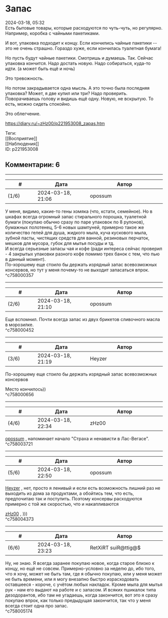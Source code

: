 Запас
=====

  
2024-03-18, 05:32  
 Есть бытовые товары, которые расходуются по чуть-чуть, но регулярно. Например, коробка с чайными пакетиками.   
   
 И вот, упаковка подходит к концу. Если кончились чайные пакетики -- это не очень страшно. Гораздо хуже, если кончилась туалетная бумага!   
   
 Но пусть будут чайные пакетики. Смотришь и думаешь. Так. Сейчас упаковка кончится. Надо достать новую. Надо собираться, куда-то идти. (а может быть ещё и ночь)   
   
 Это тревожность.   
   
 Но потом закрадывается одна мысль. А это точно была последняя упаковка? Может, я две купил или три? Надо проверить. Поворачиваешь голову и видишь ещё одну. Новую, не вскрытую. То есть, можно сидеть спокойно.   
   
 Это облегчение.   
  
<https://diary.ru/~zHz00/p221953008_zapas.htm>  
  
Теги:  
[[Восприятие]]  
[[Наблюдения]]  
ID: p221953008  


Комментарии: 6
--------------

  


---



|         #         |              Дата              |                     Автор                     |           ID           |
| --- | --- | --- | --- |
| (1/6) | 2024-03-18, 21:06 | opossum | c758000357 |

  
 У меня, видимо, какие-то гены хомяка (что, кстати, семейное). Но в шкафах всегда огромный запас стирального порошка, туалетной бумаги (покупаю обычно сразу по паре упаковок по 8 рулонов), бумажных полотенец, 5-6 новых шампуней, примерно такое же количество гелей для душа, жидкого мыла, куча кускового мыла, зубной пасты, чистящих средств для ванной, резиновых перчаток, мешков для мусора, губок для мытья посуды и тд.   
 И всегда серьезные запасы чая и кофе (ради интереса сейчас проверил - 4 закрытых упаковки разного кофе помимо трех банок с тем, что пью в данный момент).   
 По-хорошему еще стоило бы держать изрядный запас всевозможных консервов, но тут у меня почему-то не выходит запасаться впрок.   
 ^c758000357

---



|         #         |              Дата              |                     Автор                     |           ID           |
| --- | --- | --- | --- |
| (2/6) | 2024-03-18, 21:10 | opossum | c758000452 |

  
 Еще вспомнил. Почти всегда запас из двух брикетов сливочного масла в морозилке.   
 ^c758000452

---



|         #         |              Дата              |                     Автор                     |           ID           |
| --- | --- | --- | --- |
| (3/6) | 2024-03-18, 21:19 | Heyzer | c758000656 |

  
  По-хорошему еще стоило бы держать изрядный запас всевозможных консервов    
   
 Место кончилось))   
 ^c758000656

---



|         #         |              Дата              |                     Автор                     |           ID           |
| --- | --- | --- | --- |
| (4/6) | 2024-03-18, 22:34 | zHz00 | c758003721 |

  
  [opossum](https://pssm.diary.ru "змей о двух головах")  , напоминает начало "Страха и ненависти в Лас-Вегасе".   
 ^c758003721

---



|         #         |              Дата              |                     Автор                     |           ID           |
| --- | --- | --- | --- |
| (5/6) | 2024-03-18, 22:50 | opossum | c758004373 |

  
  [Heyzer](https://heyzero.diary.ru "Orca's dreams")  , нет, просто я ленивый и если есть возможность лишний раз не выходить из дома за продуктами, а обойтись тем, что есть, предпочитаю так и поступить. Поэтому консервы расходуются примерно с той же скоростью, что и накапливаются   
   
  [zHz00](https://zHz00.diary.ru "Untitled")  , )))   
 ^c758004373

---



|         #         |              Дата              |                     Автор                     |           ID           |
| --- | --- | --- | --- |
| (6/6) | 2024-03-18, 23:23 | RetXiRT suiR@ttig@$ | c758005174 |

  
 Ну, не знаю. Я всегда заранее покупаю новое, когда старое близко к концу, но ещё не совсем. Примерно-условно за неделю до, ибо того, что я хочу, может не быть там, где я обычно покупаю, или у меня может не быть времени, или я могу внезапно быстро израсходовать оставшееся - короче, с учётом любых накладок. Кроме мыла для мытья рук - нам его выдают на работе и с запасом. И всяких пшикалок типа дезодорантов, ибо там не угадаешь, когда закончится, вот это я сразу покупаю впрок, как только предыдущая закончится, так что у меня всегда стоит одна про запас.   
 ^c758005174